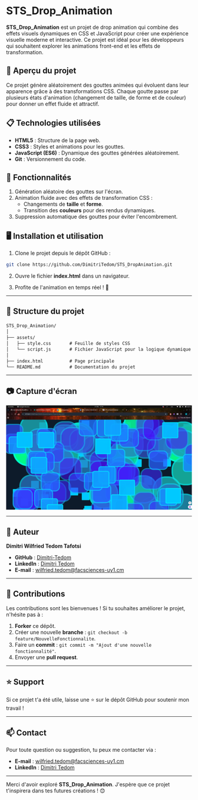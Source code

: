 # STS_Drop_Animation

**STS_Drop_Animation** est un projet de drop animation qui combine des effets visuels dynamiques en CSS et JavaScript pour créer une expérience visuelle moderne et interactive. Ce projet est idéal pour les développeurs qui souhaitent explorer les animations front-end et les effets de transformation.


## 🚀 **Aperçu du projet**

Ce projet génère aléatoirement des gouttes animées qui évoluent dans leur apparence grâce à des transformations CSS. Chaque goutte passe par plusieurs états d'animation (changement de taille, de forme et de couleur) pour donner un effet fluide et attractif.


## 📋 **Technologies utilisées**

- **HTML5** : Structure de la page web.
- **CSS3** : Styles et animations pour les gouttes.
- **JavaScript (ES6)** : Dynamique des gouttes générées aléatoirement.
- **Git** : Versionnement du code.


## 🎨 **Fonctionnalités**

1. Génération aléatoire des gouttes sur l'écran.
2. Animation fluide avec des effets de transformation CSS :
   - Changements de **taille** et **forme**.
   - Transition des **couleurs** pour des rendus dynamiques.
3. Suppression automatique des gouttes pour éviter l'encombrement.


## 🖥️ **Installation et utilisation**

1. Clone le projet depuis le dépôt GitHub :  

```bash
git clone https://github.com/DimitriTedom/STS_DropAnimation.git
```

2. Ouvre le fichier **index.html** dans un navigateur.

3. Profite de l'animation en temps réel ! 🎉

---

## 🧩 **Structure du projet**

```plaintext
STS_Drop_Animation/
│
├── assets/
│   ├── style.css       # Feuille de styles CSS
│   └── script.js       # Fichier JavaScript pour la logique dynamique
│
├── index.html          # Page principale
└── README.md           # Documentation du projet
```

---

## 📷 **Capture d'écran**

![Preview de l'animation](./assets/preview.png)

---

## 🌟 **Auteur**

**Dimitri Wilfried Tedom Tafotsi**

- **GitHub** : [Dimitri-Tedom](https://github.com/Dimitri-Tedom)  
- **LinkedIn** : [Dimitri Tedom](https://www.linkedin.com/in/tedom-tafotsi-dimitri-wilfried-b70502298/)  
- **E-mail** : [wilfried.tedom@facsciences-uy1.cm](mailto:wilfried.tedom@facsciences-uy1.cm)

---

## 🤝 **Contributions**

Les contributions sont les bienvenues ! Si tu souhaites améliorer le projet, n'hésite pas à :

1. **Forker** ce dépôt.
2. Créer une nouvelle **branche** : `git checkout -b feature/NouvelleFonctionnalite`.
3. Faire un **commit** : `git commit -m "Ajout d'une nouvelle fonctionnalité"`.
4. Envoyer une **pull request**.

---

## ⭐ **Support**

Si ce projet t'a été utile, laisse une ⭐ sur le dépôt GitHub pour soutenir mon travail !

---

## 📫 **Contact**

Pour toute question ou suggestion, tu peux me contacter via :

- **E-mail** : [wilfried.tedom@facsciences-uy1.cm](mailto:wilfried.tedom@facsciences-uy1.cm)  
- **LinkedIn** : [Dimitri Tedom](https://www.linkedin.com/in/tedom-tafotsi-dimitri-wilfried-b70502298/)

---

Merci d'avoir exploré **STS_Drop_Animation**. J'espère que ce projet t'inspirera dans tes futures créations ! 😊
